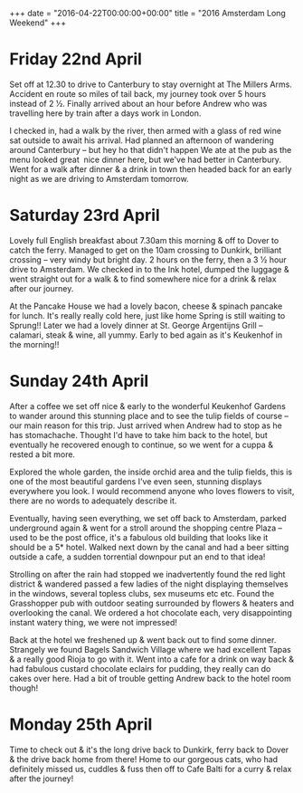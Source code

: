 +++
date = "2016-04-22T00:00:00+00:00"
title = "2016 Amsterdam Long Weekend"
+++

Friday 22nd April
=
Set off at 12.30 to drive to Canterbury to stay overnight at The Millers Arms.
Accident en route so miles of tail back, my journey took over 5 hours instead of 2 1⁄2.
Finally arrived about an hour before Andrew who was travelling here by train after a days work in
London.

I checked in, had a walk by the river, then armed with a glass of red wine sat outside to await his
arrival. Had planned an afternoon of wandering around Canterbury – but hey ho that didn't happen
We ate at the pub as the menu looked great ­ nice dinner here, but we've had better in Canterbury.
Went for a walk after dinner & a drink in town then headed back for an early night as we are
driving to Amsterdam tomorrow.

Saturday 23rd April
=
Lovely full English breakfast about 7.30am this morning & off to Dover to catch the ferry.
Managed to get on the 10am crossing to Dunkirk, brilliant crossing – very windy but bright day.
2 hours on the ferry, then a 3 1⁄2 hour drive to Amsterdam.
We checked in to the Ink hotel, dumped the luggage & went straight out for a walk & to find
somewhere nice for a drink & relax after our journey.

At the Pancake House we had a lovely bacon, cheese & spinach pancake for lunch.
It's really really cold here, just like home Spring is still waiting to Sprung!!
Later we had a lovely dinner at St. George Argentijns Grill – calamari, steak & wine, all yummy.
Early to bed again as it's Keukenhof in the morning!!

Sunday 24th April
=
After a coffee we set off nice & early to the wonderful Keukenhof Gardens to wander around this
stunning place and to see the tulip fields of course – our main reason for this trip.
Just arrived when Andrew had to stop as he has stomachache. Thought I'd have to take him back to
the hotel, but eventually he recovered enough to continue, so we went for a cuppa & rested a bit
more.

Explored the whole garden, the inside orchid area and the tulip fields, this is one of the most
beautiful gardens I've even seen, stunning displays everywhere you look. I would recommend
anyone who loves flowers to visit, there are no words to adequately describe it.

Eventually, having seen everything, we set off back to Amsterdam, parked underground again &
went for a stroll around the shopping centre Plaza – used to be the post office, it's a fabulous old
building that looks like it should be a 5* hotel. Walked next down by the canal and had
a beer sitting outside a cafe, a sudden torrential downpour put an end to that idea!

Strolling on after the rain had stopped we inadvertently found the red light district & wandered
passed a few ladies of the night displaying themselves in the windows, several topless clubs, sex
museums etc etc.
Found the Grasshopper pub with outdoor seating surrounded by flowers & heaters and overlooking
the canal. We ordered a hot chocolate each, very disappointing instant watery thing, we were not
impressed!

Back at the hotel we freshened up & went back out to find some dinner. Strangely we found
Bagels Sandwich Village where we had excellent Tapas & a really good Rioja to go with it. Went
into a cafe for a drink on way back & had fabulous custard chocolate eclairs for pudding, they
really can do cakes over here. Had a bit of trouble getting Andrew back to the hotel room though!

Monday 25th April
=
Time to check out & it's the long drive back to Dunkirk, ferry back to Dover & the drive back
home from there!
Home to our gorgeous cats, who had definitely missed us, cuddles & fuss then off to Cafe Balti for
a curry & relax after the journey!
